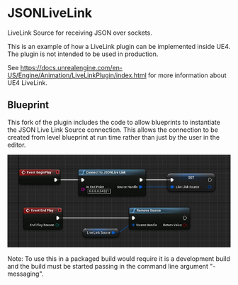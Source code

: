# JSONLiveLink

LiveLink Source for receiving JSON over sockets.

This is an example of how a LiveLink plugin can be implemented inside UE4. The plugin is not intended to be used in production.

See https://docs.unrealengine.com/en-US/Engine/Animation/LiveLinkPlugin/index.html for more information about UE4 LiveLink.

## Blueprint

This fork of the plugin includes the code to allow blueprints to instantiate the JSON Live Link Source connection.   This allows the connection to be created from level blueprint at run time rather than just by the user in the editor.

![](images/LiveLinkConnect-LevelBlueprint.jpg)

Note: To use this in a packaged build would require it is a development build and the build must be started passing in the command line argument "-messaging".   


